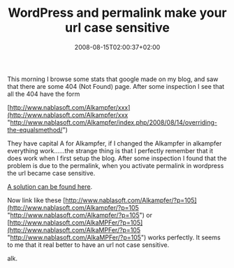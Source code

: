 ﻿---
title: "WordPress and permalink make your url case sensitive"
description: ""
date: 2008-08-15T02:00:37+02:00
draft: false
tags: []
categories: [General]
---
This morning I browse some stats that google made on my blog, and saw that there are some 404 (Not Found) page. After some inspection I see that all the 404 have the form

[http://www.nablasoft.com/Alkampfer/xxx](http://www.nablasoft.com/Alkampfer/xxx "http://www.nablasoft.com/Alkampfer/index.php/2008/08/14/overriding-the-equalsmethod/")

They have capital A for Alkampfer, if I changed the Alkampfer in alkampfer everything work……the strange thing is that I perfectly remember that it does work when I first setup the blog. After some inspection I found that the problem is due to the permalink, when you activate permalink in wordpress the url became case sensitive.

[A solution can be found here](http://www.unfocus.com/projects/2007/08/31/case-insensitive-permalinks-plugin-for-wordpress/).

Now link like these [http://www.nablasoft.com/Alkampfer/?p=105](http://www.nablasoft.com/Alkampfer/?p=105 "http://www.nablasoft.com/Alkampfer/?p=105") or [http://www.nablasoft.com/AlkaMPFer/?p=105](http://www.nablasoft.com/AlkaMPFer/?p=105 "http://www.nablasoft.com/AlkaMPFer/?p=105") works perfectly. It seems to me that it real better to have an url not case sensitive.

alk.
